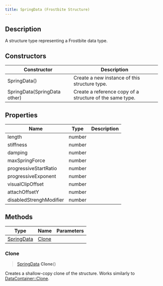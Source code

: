 ```yaml
---
title: SpringData (Frostbite Structure)
---
```

## Description

A structure type representing a Frostbite data type.

## Constructors

| Constructor                  | Description                                              |
| ---------------------------- | -------------------------------------------------------- |
| SpringData()                 | Create a new instance of this structure type.            |
| SpringData(SpringData other) | Create a reference copy of a structure of the same type. |

## Properties

| Name                    | Type   | Description |
| ----------------------- | ------ | ----------- |
| length                  | number |             |
| stiffness               | number |             |
| damping                 | number |             |
| maxSpringForce          | number |             |
| progressiveStartRatio   | number |             |
| progressiveExponent     | number |             |
| visualClipOffset        | number |             |
| attachOffsetY           | number |             |
| disabledStrenghModifier | number |             |

## Methods

| Type                     | Name            | Parameters |
| ------------------------ | --------------- | ---------- |
| [SpringData](SpringData) | [Clone](#clone) |            |

### Clone

> [SpringData](SpringData) **Clone**()

Creates a shallow-copy clone of the structure. Works similarly to [DataContainer::Clone](/vext/ref/cls/shr/datacontainer#clone).
